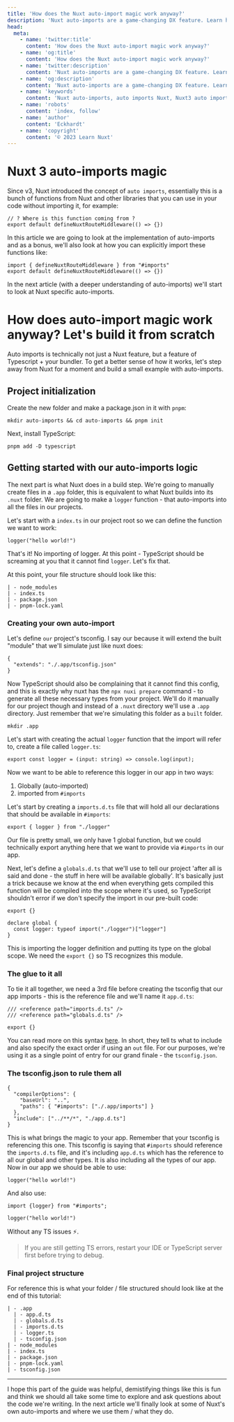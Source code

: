 ```yaml
---
title: 'How does the Nuxt auto-import magic work anyway?'
description: 'Nuxt auto-imports are a game-changing DX feature. Learn how it works, where to use them and how to write your own.'
head:
  meta:
    - name: 'twitter:title'
      content: 'How does the Nuxt auto-import magic work anyway?'
    - name: 'og:title'
      content: 'How does the Nuxt auto-import magic work anyway?'
    - name: 'twitter:description'
      content: 'Nuxt auto-imports are a game-changing DX feature. Learn how it works, where to use them and how to write your own'
    - name: 'og:description'
      content: 'Nuxt auto-imports are a game-changing DX feature. Learn how it works, where to use them and how to write your own'
    - name: 'keywords'
      content: 'Nuxt auto-imports, auto imports Nuxt, Nuxt3 auto imports, Nuxt CLI, Nuxt project, Nuxt Node.js, Nuxt 3'
    - name: 'robots'
      content: 'index, follow'
    - name: 'author'
      content: 'Eckhardt'
    - name: 'copyright'
      content: '© 2023 Learn Nuxt'
---
```


# Nuxt 3 auto-imports <span class="text-colorful">magic</span>

Since v3, Nuxt introduced the concept of `auto imports`, essentially this is a bunch of functions from Nuxt and other libraries that you can use in your code without importing it, for example:

```typescript{}[~/middleware/auth.ts]
// ? Where is this function coming from ?
export default defineNuxtRouteMiddleware(() => {})
```

In this article we are going to look at the implementation of auto-imports and as a bonus, we'll also look at how you can explicitly import these functions like:

```typescript{}[~/middleware/auth.ts]
import { defineNuxtRouteMiddleware } from "#imports"
export default defineNuxtRouteMiddleware(() => {})
```

In the next article (with a deeper understanding of auto-imports) we'll start to look at Nuxt specific auto-imports.

# How does auto-import magic work anyway? Let's build it from scratch

Auto imports is technically not just a Nuxt feature, but a feature of Typescript + your bundler. To get a better sense of how it works, let's step away from Nuxt for a moment and build a small example with auto-imports.

## Project initialization

Create the new folder and make a package.json in it with `pnpm`:

```bash{}[~]
mkdir auto-imports && cd auto-imports && pnpm init
```

Next, install TypeScript:

```bash{}[~/auto-imports]
pnpm add -D typescript
```

## Getting started with our auto-imports logic

The next part is what Nuxt does in a build step. We're going to manually create files in a `.app` folder, this is equivalent to what Nuxt builds into its `.nuxt` folder. We are going to make a `logger` function - that auto-imports into all the files in our projects.

Let's start with a `index.ts` in our project root so we can define the function we want to work:

```typescript{}[~/auto-imports/index.ts]
logger("hello world!")
```

That's it! No importing of logger. At this point - TypeScript should be screaming at you that it cannot find `logger`. Let's fix that.

At this point, your file structure should look like this:

```bash{}[~/auto-imports]
| - node_modules
| - index.ts
| - package.json
| - pnpm-lock.yaml
```

### Creating your own auto-import

Let's define `our` project's tsconfig. I say our because it will extend the built "module" that we'll simulate just like nuxt does:

```{}[~/auto-imports/tsconfig.json]
{
  "extends": "./.app/tsconfig.json"
}
```

Now TypeScript should also be complaining that it cannot find this config, and this is exactly why nuxt has the `npx nuxi prepare` command - to generate all these necessary types from your project. We'll do it manually for our project though and instead of a `.nuxt` directory we'll use a `.app` directory. Just remember that we're simulating this folder as a `built` folder.

```bash{}[~/auto-imports]
mkdir .app
```

Let's start with creating the actual `logger` function that the import will refer to, create a file called `logger.ts`:

```typescript{}[~/auto-imports/.app/logger.ts]
export const logger = (input: string) => console.log(input);
```

Now we want to be able to reference this logger in our app in two ways:

1. Globally (auto-imported)
2. imported from `#imports`

Let's start by creating a `imports.d.ts` file that will hold all our declarations that should be available in `#imports`:

```typescript{}[~/auto-imports/.app/imports.d.ts]
export { logger } from "./logger"
```

Our file is pretty small, we only have 1 global function, but we could technically export anything here that we want to provide via `#imports` in our app.

Next, let's define a `globals.d.ts` that we'll use to tell our project 'after all is said and done - the stuff in here will be available globally'. It's basically just a trick because we know at the end when everything gets compiled this function will be compiled into the scope where it's used, so TypeScript shouldn't error if we don't specify the import in our pre-built code:

```typescript{}[~/auto-imports/.app/globals.d.ts]
export {}

declare global {
  const logger: typeof import("./logger")["logger"]
}
```

This is importing the logger definition and putting its type on the global scope. We need the `export {}` so TS recognizes this module.

### The glue to it all

To tie it all together, we need a 3rd file before creating the tsconfig that our app imports - this is the reference file and we'll name it `app.d.ts`:

```typescript{}[~/auto-imports/.app/app.d.ts]
/// <reference path="imports.d.ts" />
/// <reference path="globals.d.ts" />

export {}
```

You can read more on this syntax [here](https://www.typescriptlang.org/docs/handbook/triple-slash-directives.html). In short, they tell ts what to include and also specify the exact order if using an `out` file. For our purposes, we're using it as a single point of entry for our grand finale - the `tsconfig.json`.

### The tsconfig.json to rule them all

```json{}[~/auto-imports/.app/tsconfig.json]
{
  "compilerOptions": {
    "baseUrl": "..",
    "paths": { "#imports": ["./.app/imports"] }
  },
  "include": ["../**/*", "./app.d.ts"]
}
```

This is what brings the magic to your app. Remember that your tsconfig is referencing this one. This tsconfig is saying that `#imports` should reference the `imports.d.ts` file, and it's including `app.d.ts` which has the reference to all our global and other types. It is also including all the types of our app. Now in our app we should be able to use:

```typescript{}[~/auto-imports/index.ts]
logger("hello world!")
```

And also use:

```typescript{}[~/auto-imports/index.ts]
import {logger} from "#imports";

logger("hello world!")
```

Without any TS issues ⚡️.

> If you are still getting TS errors, restart your IDE or TypeScript server first before trying to debug.

### Final project structure

For reference this is what your folder / file structured should look like at the end of this tutorial:

```
| - .app
  | - app.d.ts
  | - globals.d.ts
  | - imports.d.ts
  | - logger.ts
  | - tsconfig.json
| - node_modules
| - index.ts
| - package.json
| - pnpm-lock.yaml
| - tsconfig.json
```

___

I hope this part of the guide was helpful, demistifying things like this is fun and think we should all take some time to explore and ask questions about the code we're writing. In the next article we'll finally look at some of Nuxt's own auto-imports and where we use them / what they do.